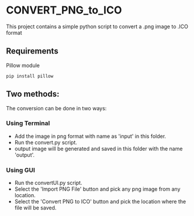 # CONVERT_PNG_to_ICO

This project contains a simple python script to convert a .png image to .ICO format

## Requirements
Pillow module

`pip install pillow`

## Two methods:

The conversion can be done in two ways:
### Using Terminal
- Add the image in png format with name as 'input' in this folder.
- Run the convert.py script.
- output image will be generated and saved in this folder with the name 'output'.

### Using GUI
- Run the convertUI.py script.
- Select the 'Import PNG File' button and pick any png image from any location.
- Select the 'Convert PNG to ICO' button and pick the location where the file will be saved.
